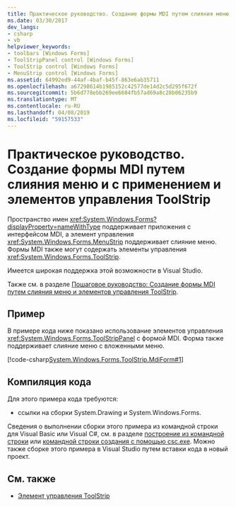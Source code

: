 ```yaml
---
title: Практическое руководство. Создание формы MDI путем слияния меню и с применением и элементов управления ToolStrip
ms.date: 03/30/2017
dev_langs:
- csharp
- vb
helpviewer_keywords:
- toolbars [Windows Forms]
- ToolStripPanel control [Windows Forms]
- ToolStrip control [Windows Forms]
- MenuStrip control [Windows Forms]
ms.assetid: 64992ed9-44af-4baf-b45f-863e6ab35711
ms.openlocfilehash: a67298614b1985152c42577de14d2c5d295f672f
ms.sourcegitcommit: 5b6d778ebb269ee6684fb57ad69a8c28b06235b9
ms.translationtype: MT
ms.contentlocale: ru-RU
ms.lasthandoff: 04/08/2019
ms.locfileid: "59157533"
---
```

# <a name="how-to-create-an-mdi-form-with-menu-merging-and-toolstrip-controls"></a>Практическое руководство. Создание формы MDI путем слияния меню и с применением и элементов управления ToolStrip
Пространство имен <xref:System.Windows.Forms?displayProperty=nameWithType> поддерживает приложения с интерфейсом MDI, а элемент управления <xref:System.Windows.Forms.MenuStrip> поддерживает слияние меню. Формы MDI также могут содержать элементы управления <xref:System.Windows.Forms.ToolStrip>.  
  
 Имеется широкая поддержка этой возможности в Visual Studio.  
  
 Также см. в разделе [Пошаговое руководство: Создание формы MDI путем слияния меню и элементов управления ToolStrip](walkthrough-creating-an-mdi-form-with-menu-merging-and-toolstrip-controls.md).  
  
## <a name="example"></a>Пример  
 В примере кода ниже показано использование элементов управления <xref:System.Windows.Forms.ToolStripPanel> с формой MDI. Форма также поддерживает слияние меню с вложенными меню.  
  
 [!code-csharp[System.Windows.Forms.ToolStrip.MdiForm#1](~/samples/snippets/csharp/VS_Snippets_Winforms/System.Windows.Forms.ToolStrip.MdiForm/CS/Form1.cs#1)]
   
  
## <a name="compiling-the-code"></a>Компиляция кода  
 Для этого примера кода требуются:  
  
-   ссылки на сборки System.Drawing и System.Windows.Forms.  
  
 Сведения о выполнении сборки этого примера из командной строки для Visual Basic или Visual C#, см. в разделе [построение из командной строки](../../../visual-basic/reference/command-line-compiler/building-from-the-command-line.md) или [командной строки создания с помощью csc.exe](../../../csharp/language-reference/compiler-options/command-line-building-with-csc-exe.md). Можно также сборке этого примера в Visual Studio путем вставки кода в новый проект.  
  
## <a name="see-also"></a>См. также

- [Элемент управления ToolStrip](toolstrip-control-windows-forms.md)
